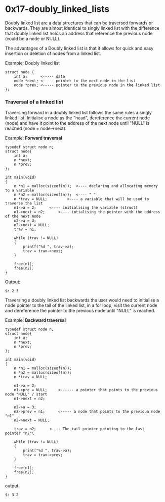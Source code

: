 # 0x17-doubly_linked_lists

Doubly linked list are a data structures that can be traversed forwards or backwards. They are almost identical to singly linked list with the difference that doubly linked list holds an address that reference the previous node (could be a node or NULL).

The advantages of a Doubly linked list is that it  allows for quick and easy insertion or deletion of nodes from a linked list.

Example: Doubly linked list

	struct node {
		int a;		<----- data
		node *next;	<----- pointer to the next node in the list
		node *prev;	<----- pointer to the previous node in the linked list
	};

### Traversal of a linked list

Traversing forward in a doubly linked list follows the same rules a singly linked list. Initialise a node as the "head", dereference the current node (node) and have it point to the address of the next node until "NULL" is reached (node = node->next).

Example: __Forward traversal__

	typedef struct node n;
	struct node{
		int a;
		n *next;
		n *prev;
	};

	int main(void)
	{
		n *n1 = malloc(sizeof(n));	<---- declaring and allocating memory to a variable
		n *n2 = malloc(sizeof(n));	<---- " "
		n *trav = NULL;			<---- a variable that will be used to traverse the list
		n1->a = 2;		<---- initialising the variable (struct)
		n1->next = n2;		<---- intialising the pointer with the address of the next node
		n2->a = 3;
		n2->next = NULL;
		trav = n1;

		while (trav != NULL)
		{
			printf("%d ", trav->a);
			trav = trav->next;
		}
		
		free(n1);
		free(n2);
	}

Output:

	$: 2 3

Traversing a doubly linked list backwards the user would need to initialise a node pointer to the tail of the linked list, in a for loop; visit the current node and dereference the pointer to the previous node until "NULL" is reached.

Example: __Backward traversal__

	typedef struct node n;
	struct node{
		int a;
		n *next;
		n *prev;
	};

	int main(void)
	{
		n *n1 = malloc(sizeof(n));		
		n *n2 = malloc(sizeof(n));			
		n *trav = NULL;

		n1->a = 2;
		n1->pre = NULL;		<------ a pointer that points to the previous node "NULL" / start
		n1->next = n2;

		n2->a = 3;
		n2->prev = n1;		<----- a node that points to the previoua node "n1"
		n2->next = NULL;

		trav = n2;		<---- The tail pointer pointing to the last pointer "n2"\
		
		while (trav != NULL)
		{
			print("%d ", trav->a);
			trav = trav->prev;
		}

		free(n1);
		free(n2);
	}

output:

	$: 3 2 
